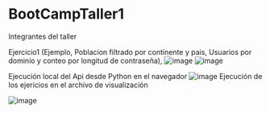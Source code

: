 # BootCampTaller1
Integrantes del taller


Ejercicio1 (Ejemplo, Poblacion filtrado por continente  y pais, Usuarios por dominio y conteo por longitud de contraseña),
![image](https://github.com/DiomedesIguax/BootCampTaller1/assets/145870963/cd9d0f9a-82f7-46b5-97af-b9739d6ee97a)
![image](https://github.com/DiomedesIguax/BootCampTaller1/assets/145870963/cbff4971-d73f-446d-962c-320fb1cb5a5b)

Ejecución local del Api desde Python en el navegador
![image](https://github.com/DiomedesIguax/BootCampTaller1/assets/145870963/fa1e4f82-9b4d-4123-8f28-cdd4244c15ca)
Ejecución de los ejericios en el archivo de visualización

![image](https://github.com/DiomedesIguax/BootCampTaller1/assets/145870963/2d7ae122-a605-40af-9bf5-92ed37fea06d)

